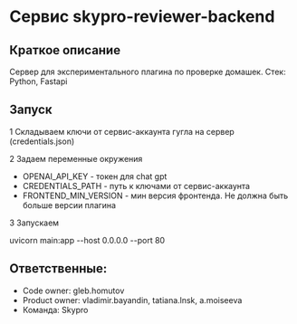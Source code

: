 # Сервис skypro-reviewer-backend

## Краткое описание

Сервер для экспериментального плагина по проверке домашек. 
Стек: Python, Fastapi

## Запуск

1 Складываем ключи от сервис-аккаунта гугла на сервер (credentials.json)

2 Задаем переменные окружения

- OPENAI_API_KEY - токен для chat gpt
- CREDENTIALS_PATH - путь к ключами от сервис-аккаунта
- FRONTEND_MIN_VERSION - мин версия фронтенда. Не должна быть больше версии плагина

3 Запускаем

uvicorn main:app --host 0.0.0.0 --port 80 


## Ответственные:

- Code owner: gleb.homutov
- Product owner: vladimir.bayandin, tatiana.lnsk, a.moiseeva
- Команда: Skypro
